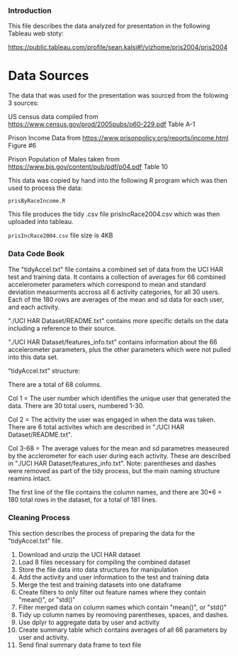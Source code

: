 ### Introduction

This file describes the data analyzed for presentation in the following Tableau web stoty:

https://public.tableau.com/profile/sean.kalsi#!/vizhome/pris2004/pris2004

# Data Sources

The data that was used for the presentation was sourced from the folowing 3 sources:

US census data compiled from https://www.census.gov/prod/2005pubs/p60-229.pdf Table A-1

Prison Income Data from https://www.prisonpolicy.org/reports/income.html Figure #6

Prison Population of Males taken from https://www.bjs.gov/content/pub/pdf/p04.pdf  Table 10

This data was copied by hand into the following R program which was then used to process the data:

`prisByRaceIncome.R`

This file produces the tidy .csv file prisIncRace2004.csv which was then uploaded into tableau.

`prisIncRace2004.csv` file size is 4KB


### Data Code Book

The "tidyAccel.txt" file contains a combined set of data from the UCI HAR test and training data. It contains a collection of averages for 66 combined accelerometer parameters which correspond to mean and standard deviation measurments accross all 6 activity categories, for all 30 users. Each of the 180 rows are averages of the mean and sd data for each user, and each activity.

"./UCI HAR Dataset/README.txt" contains more specific details on the data including a reference to their source.

"./UCI HAR Dataset/features_info.txt" contains information about the 66 accelerometer parameters, plus the other parameters which were not pulled into this data set.

"tidyAccel.txt" structure:

There are a total of 68 columns. 

Col 1 = The user number which identifies the unique user that generated the data. There are 30 total users, numbered 1-30. 

Col 2 = The activity the user was engaged in when the data was taken. There are 6 total activites which are described in "./UCI HAR Dataset/README.txt". 

Col 3-68 = The average values for the mean and sd parametres measeured by the acclerometer for each user during each activity. These are described in "./UCI HAR Dataset/features_info.txt". Note: parentheses and dashes were removed as part of the tidy process, but the main naming structure reamins intact.

The first line of the file contains the column names, and there are 30*6 = 180 total rows in the dataset, for a total of 181 lines.


### Cleaning Process

This section describes the process of preparing the data for the "tidyAccel.txt" file. 

1. Download and unzip the UCI HAR dataset
2. Load 8 files necessary for compiling the combined dataset
3. Store the file data into data structures for manipulation
4. Add the activity and user information to the test and training data
5. Merge the test and training datasets into one dataframe
6. Create filters to only filter out feature names where they contain "mean()", or "std()"
7. Filter merged data on column names which contain "mean()", or "std()"
8. Tidy up column names by reomoving parentheses, spaces, and dashes. 
9. Use dplyr to aggregate data by user and activity
10. Create summary table which contains averages of all 66 parameters by user and activity.
11. Send final summary data frame to text file

